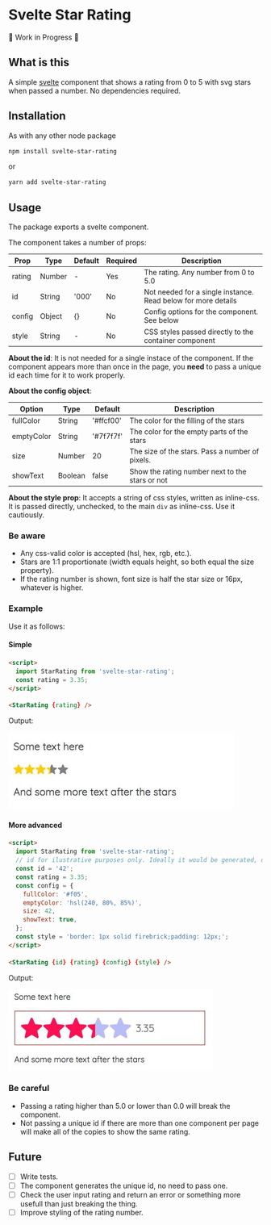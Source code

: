# Svelte Star Rating

🚧 Work in Progress 🚧

## What is this

A simple [svelte](https://svelte.dev/) component that shows a rating from 0 to 5 with svg stars when passed a number. No dependencies required.

## Installation

As with any other node package

```bash
npm install svelte-star-rating
```

or

```bash
yarn add svelte-star-rating
```

## Usage

The package exports a svelte component.

The component takes a number of props:

| Prop   | Type   | Default | Required | Description                                                   |
| ------ | ------ | ------- | -------- | ------------------------------------------------------------- |
| rating | Number | -       | Yes      | The rating. Any number from 0 to 5.0                          |
| id     | String | '000'   | No       | Not needed for a single instance. Read below for more details |
| config | Object | {}      | No       | Config options for the component. See below                   |
| style  | String | -       | No       | CSS styles passed directly to the container component         |

**About the id**: It is not needed for a single instace of the component. If the component appears more than once in the page, you **need** to pass a unique id each time for it to work properly.

**About the config object**:

| Option     | Type    | Default   | Description                                     |
| ---------- | ------- | --------- | ----------------------------------------------- |
| fullColor  | String  | '#ffcf00' | The color for the filling of the stars          |
| emptyColor | String  | '#7f7f7f' | The color for the empty parts of the stars      |
| size       | Number  | 20        | The size of the stars. Pass a number of pixels. |
| showText   | Boolean | false     | Show the rating number next to the stars or not |

**About the style prop**: It accepts a string of css styles, written as inline-css. It is passed directly, unchecked, to the main `div` as inline-css. Use it cautiously.

### Be aware

- Any css-valid color is accepted (hsl, hex, rgb, etc.).
- Stars are 1:1 proportionate (width equals height, so both equal the size property).
- If the rating number is shown, font size is half the star size or 16px, whatever is higher.

### Example

Use it as follows:

#### Simple

```html
<script>
  import StarRating from 'svelte-star-rating';
  const rating = 3.35;
</script>

<StarRating {rating} />
```

Output:

![Simple example of Svelte Star Rating](./docs/example-simple.jpg)

#### More advanced

```html
<script>
  import StarRating from 'svelte-star-rating';
  // id for ilustrative purposes only. Ideally it would be generated, or passed from the app data
  const id = '42';
  const rating = 3.35;
  const config = {
    fullColor: '#f05',
    emptyColor: 'hsl(240, 80%, 85%)',
    size: 42,
    showText: true,
  };
  const style = 'border: 1px solid firebrick;padding: 12px;';
</script>

<StarRating {id} {rating} {config} {style} />
```

Output:

![Advanced example of Svelte Star Rating](./docs/example-advanced.jpg)

### Be careful

- Passing a rating higher than 5.0 or lower than 0.0 will break the component.
- Not passing a unique id if there are more than one component per page will make all of the copies to show the same rating.

## Future

- [ ] Write tests.
- [ ] The component generates the unique id, no need to pass one.
- [ ] Check the user input rating and return an error or something more usefull than just breaking the thing.
- [ ] Improve styling of the rating number.
